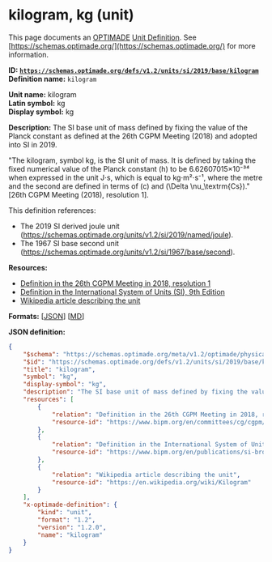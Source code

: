 # kilogram, kg (unit)

This page documents an [OPTIMADE](https://www.optimade.org/) [Unit Definition](https://schemas.optimade.org/#definitions). See [https://schemas.optimade.org/](https://schemas.optimade.org/) for more information.

**ID: [`https://schemas.optimade.org/defs/v1.2/units/si/2019/base/kilogram`](https://schemas.optimade.org/defs/v1.2/units/si/2019/base/kilogram.md)**  
**Definition name:** `kilogram`

**Unit name:** kilogram  
**Latin symbol:** kg  
**Display symbol:** kg  
  
**Description:** The SI base unit of mass defined by fixing the value of the Planck constant as defined at the 26th CGPM Meeting (2018) and adopted into SI in 2019.

"The kilogram, symbol kg, is the SI unit of mass. It is defined by taking the fixed numerical value of the Planck constant \(h\) to be 6.62607015×10⁻³⁴ when expressed in the unit J⋅s, which is equal to kg⋅m²⋅s⁻¹, where the metre and the second are defined in terms of \(c\) and \(\Delta \nu_\textrm{Cs}\)." [26th CGPM Meeting (2018), resolution 1].

This definition references:

- The 2019 SI derived joule unit (https://schemas.optimade.org/units/v1.2/si/2019/named/joule).
- The 1967 SI base second unit (https://schemas.optimade.org/units/v1.2/si/1967/base/second).

**Resources:**

- [Definition in the 26th CGPM Meeting in 2018, resolution 1](https://www.bipm.org/en/committees/cg/cgpm/26-2018/resolution-1)
- [Definition in the International System of Units (SI), 9th Edition](https://www.bipm.org/en/publications/si-brochure)
- [Wikipedia article describing the unit](https://en.wikipedia.org/wiki/Kilogram)


**Formats:** [[JSON](kilogram.json)] [[MD](kilogram.md)]

**JSON definition:**

``` json
{
    "$schema": "https://schemas.optimade.org/meta/v1.2/optimade/physical_unit_definition.md",
    "$id": "https://schemas.optimade.org/defs/v1.2/units/si/2019/base/kilogram",
    "title": "kilogram",
    "symbol": "kg",
    "display-symbol": "kg",
    "description": "The SI base unit of mass defined by fixing the value of the Planck constant as defined at the 26th CGPM Meeting (2018) and adopted into SI in 2019.\n\n\"The kilogram, symbol kg, is the SI unit of mass. It is defined by taking the fixed numerical value of the Planck constant \\(h\\) to be 6.62607015\u00d710\u207b\u00b3\u2074 when expressed in the unit J\u22c5s, which is equal to kg\u22c5m\u00b2\u22c5s\u207b\u00b9, where the metre and the second are defined in terms of \\(c\\) and \\(\\Delta \\nu_\\textrm{Cs}\\).\" [26th CGPM Meeting (2018), resolution 1].\n\nThis definition references:\n\n- The 2019 SI derived joule unit (https://schemas.optimade.org/units/v1.2/si/2019/named/joule).\n- The 1967 SI base second unit (https://schemas.optimade.org/units/v1.2/si/1967/base/second).",
    "resources": [
        {
            "relation": "Definition in the 26th CGPM Meeting in 2018, resolution 1",
            "resource-id": "https://www.bipm.org/en/committees/cg/cgpm/26-2018/resolution-1"
        },
        {
            "relation": "Definition in the International System of Units (SI), 9th Edition",
            "resource-id": "https://www.bipm.org/en/publications/si-brochure"
        },
        {
            "relation": "Wikipedia article describing the unit",
            "resource-id": "https://en.wikipedia.org/wiki/Kilogram"
        }
    ],
    "x-optimade-definition": {
        "kind": "unit",
        "format": "1.2",
        "version": "1.2.0",
        "name": "kilogram"
    }
}
```